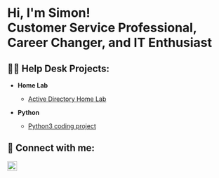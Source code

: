 <h1>Hi, I'm Simon! <br/>
<a>Customer Service Professional, Career Changer, and  IT Enthusiast</a></h1>

<h2>👨‍💻 Help Desk Projects:</h2>

- <b>Home Lab</b>
  - [Active Directory Home Lab](https://github.com/rohrersimon/Active-Directory-with-PowerShell)

- <b>Python</b>
  - [Python3 coding project](https://github.com/rohrersimon/Active-Directory-with-PowerShell)

<h2> 🤳 Connect with me:</h2>

[<img align="left" alt="rohrersimon | LinkedIn" width="22px" src="https://cdn.jsdelivr.net/npm/simple-icons@v3/icons/linkedin.svg" />][linkedin]

[linkedin]: https://www.linkedin.com/in/rohrersimon/

<!--
**rohrersimon/rohrersimon** is a ✨ _special_ ✨ repository because its `README.md` (this file) appears on your GitHub profile.

Here are some ideas to get you started:

- 🔭 I’m currently working on ...
- 🌱 I’m currently learning ...
- 👯 I’m looking to collaborate on ...
- 🤔 I’m looking for help with ...
- 💬 Ask me about ...
- 📫 How to reach me: ...
- 😄 Pronouns: ...
- ⚡ Fun fact: ...
-->
